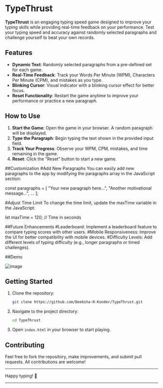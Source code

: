 # TypeThrust

**TypeThrust** is an engaging typing speed game designed to improve your typing skills while providing real-time feedback on your performance. Test your typing speed and accuracy against randomly selected paragraphs and challenge yourself to beat your own records.

## Features

- **Dynamic Text**: Randomly selected paragraphs from a pre-defined set for each game.
- **Real-Time Feedback**: Track your Words Per Minute (WPM), Characters Per Minute (CPM), and mistakes as you type.
- **Blinking Cursor**: Visual indicator with a blinking cursor effect for better focus.
- **Reset Functionality**: Restart the game anytime to improve your performance or practice a new paragraph.

## How to Use

1. **Start the Game**: Open the game in your browser. A random paragraph will be displayed.
2. **Type the Paragraph**: Begin typing the text shown in the provided input field.
3. **Track Your Progress**: Observe your WPM, CPM, mistakes, and time remaining in the game.
4. **Reset**: Click the "Reset" button to start a new game.

##Customization
#Add New Paragraphs
You can easily add new paragraphs to the app by modifying the paragraphs array in the JavaScript section:


const paragraphs = [
    "Your new paragraph here...",
    "Another motivational message...",
    ...
];

#Adjust Time Limit
To change the time limit, update the maxTime variable in the JavaScript:

let maxTime = 120;  // Time in seconds

##Future Enhancements
#Leaderboard: Implement a leaderboard feature to compare typing scores with other users.
#Mobile Responsiveness: Improve the UI for better compatibility with mobile devices.
#Difficulty Levels: Add different levels of typing difficulty (e.g., longer paragraphs or timed challenges).

##Demo

![image](https://github.com/user-attachments/assets/17d151a0-7edb-48fa-a9f8-2c79368ff7de)


## Getting Started

1. Clone the repository:
   ```bash
   git clone https://github.com/Deeksha-R-Kunder/TypeThrust.git
   ```
2. Navigate to the project directory:
   ```bash
   cd TypeThrust
   ```
3. Open `index.html` in your browser to start playing.

## Contributing

Feel free to fork the repository, make improvements, and submit pull requests. All contributions are welcome!

---

Happy typing! 🚀

---
